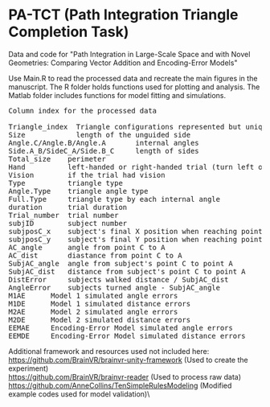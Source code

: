 # PA-TCT (Path Integration Triangle Completion Task)

Data and code for "Path Integration in Large-Scale Space and with Novel Geometries: Comparing Vector Addition and Encoding-Error Models"

Use Main.R to read the processed data and recreate the main figures in the manuscript. 
The R folder holds functions used for plotting and analysis.
The Matlab folder includes functions for model fitting and simulations.


<pre>
Column index for the processed data

Triangle_index  Triangle configurations represented but unique index numbers 
Size            length of the unguided side 
Angle.C/Angle.B/Angle.A       internal angles
Side.A_B/SideC_A/Side.B_C     length of sides
Total_size    perimeter 
Hand          left-handed or right-handed trial (turn left or right)
Vision        if the trial had vision
Type          triangle type
Angle.Type    triangle angle type
Full.Type     triangle type by each internal angle
duration      trial duration
Trial_number  trial number
subjID        subject number
subjposC_x    subject's final X position when reaching point C
subjposC_y    subject's final Y position when reaching point C
AC_angle      angle from point C to A
AC_dist       diastance from point C to A
SubjAC_angle  angle from subject's point C to point A
SubjAC_dist   distance from subject's point C to point A
DistError     subjects walked distance / SubjAC_dist
AngleError    subjects turned angle - SubjAC_angle
M1AE      Model 1 simulated angle errors
M1DE      Model 1 simulated distance errors
M2AE      Model 2 simulated angle errors
M2DE      Model 2 simulated distance errors
EEMAE     Encoding-Error Model simulated angle errors
EEMDE     Encoding-Error Model simulated distance errors
</pre>
Additional framework and resources used not included here:\
https://github.com/BrainVR/brainvr-unity-framework (Used to create the experiment)\
https://github.com/BrainVR/brainvr-reader (Used to process raw data)\
https://github.com/AnneCollins/TenSimpleRulesModeling (Modified example codes used for model validation)\
